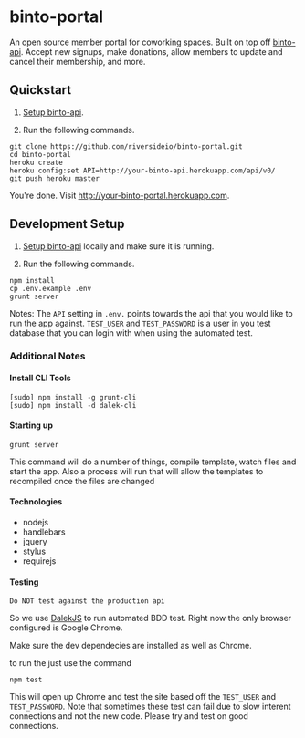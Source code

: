 # binto-portal

An open source member portal for coworking spaces. Built on top off [binto-api](http://github.com/riversideio/binto-api). Accept new signups, make donations, allow members to update and cancel their membership, and more.

## Quickstart

1. [Setup binto-api](https://github.com/riversideio/binto-api).

2. Run the following commands.

```
git clone https://github.com/riversideio/binto-portal.git
cd binto-portal
heroku create
heroku config:set API=http://your-binto-api.herokuapp.com/api/v0/
git push heroku master
```

You're done. Visit <http://your-binto-portal.herokuapp.com>. 

## Development Setup

1. [Setup binto-api](https://github.com/riversideio/binto-api#development-setup) locally and make sure it is running.

2. Run the following commands.


```
npm install
cp .env.example .env
grunt server
```

Notes: The `API` setting in `.env.` points towards the api that you would like to run the app against. `TEST_USER` and `TEST_PASSWORD` is a user in you test database that you can login with when using the automated test.

### Additional Notes

#### Install CLI Tools

```
[sudo] npm install -g grunt-cli
[sudo] npm install -d dalek-cli
```

#### Starting up

```
grunt server
```

This command will do a number of things, compile template, watch files and start the app. Also a process will run that will allow the templates to recompiled once the files are changed

#### Technologies

- nodejs
- handlebars
- jquery
- stylus
- requirejs

#### Testing

`Do NOT test against the production api`

So we use [DalekJS](http://dalekjs.com/index.html) to run automated BDD test. Right now the only browser configured is Google Chrome.

Make sure the dev dependecies are installed as well as Chrome.

to run the just use the command

```
npm test
```

This will open up Chrome and test the site based off the `TEST_USER` and `TEST_PASSWORD`. Note that sometimes these test can fail due to slow interent connections and not the new code. Please try and test on good connections.
